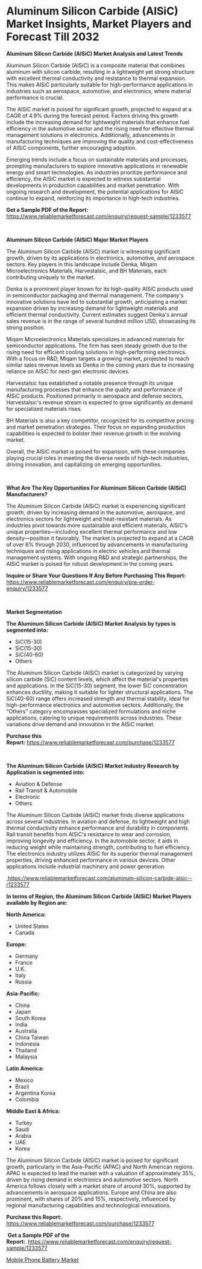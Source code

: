 <p><h1>Aluminum Silicon Carbide (AlSiC) Market Insights, Market Players and Forecast Till 2032</h1></p><p><strong>Aluminum Silicon Carbide (AlSiC) Market Analysis and Latest Trends</strong></p>
<p><p>Aluminum Silicon Carbide (AlSiC) is a composite material that combines aluminum with silicon carbide, resulting in a lightweight yet strong structure with excellent thermal conductivity and resistance to thermal expansion. This makes AlSiC particularly suitable for high-performance applications in industries such as aerospace, automotive, and electronics, where material performance is crucial.</p><p>The AlSiC market is poised for significant growth, projected to expand at a CAGR of 4.9% during the forecast period. Factors driving this growth include the increasing demand for lightweight materials that enhance fuel efficiency in the automotive sector and the rising need for effective thermal management solutions in electronics. Additionally, advancements in manufacturing techniques are improving the quality and cost-effectiveness of AlSiC components, further encouraging adoption.</p><p>Emerging trends include a focus on sustainable materials and processes, prompting manufacturers to explore innovative applications in renewable energy and smart technologies. As industries prioritize performance and efficiency, the AlSiC market is expected to witness substantial developments in production capabilities and market penetration. With ongoing research and development, the potential applications for AlSiC continue to expand, reinforcing its importance in high-tech industries.</p></p>
<p><strong>Get a Sample PDF of the Report:&nbsp;</strong> <a href="https://www.reliablemarketforecast.com/enquiry/request-sample/1233577?utm_campaign=1903&utm_medium=2&utm_source=Github&utm_content=ia&utm_term=10022025&utm_id=aluminum-silicon-carbide-alsic">https://www.reliablemarketforecast.com/enquiry/request-sample/1233577</a></p>
<p>&nbsp;</p>
<p><strong>Aluminum Silicon Carbide (AlSiC) Major Market Players</strong></p>
<p><p>The Aluminum Silicon Carbide (AlSiC) market is witnessing significant growth, driven by its applications in electronics, automotive, and aerospace sectors. Key players in this landscape include Denka, Miqam Microelectronics Materials, Harvestalsic, and BH Materials, each contributing uniquely to the market.</p><p>Denka is a prominent player known for its high-quality AlSiC products used in semiconductor packaging and thermal management. The company's innovative solutions have led to substantial growth, anticipating a market expansion driven by increasing demand for lightweight materials and efficient thermal conductivity. Current estimates suggest Denka's annual sales revenue is in the range of several hundred million USD, showcasing its strong position.</p><p>Miqam Microelectronics Materials specializes in advanced materials for semiconductor applications. The firm has seen steady growth due to the rising need for efficient cooling solutions in high-performing electronics. With a focus on R&D, Miqam targets a growing market, projected to reach similar sales revenue levels as Denka in the coming years due to increasing reliance on AlSiC for next-gen electronic devices.</p><p>Harvestalsic has established a notable presence through its unique manufacturing processes that enhance the quality and performance of AlSiC products. Positioned primarily in aerospace and defense sectors, Harvestalsic's revenue stream is expected to grow significantly as demand for specialized materials rises. </p><p>BH Materials is also a key competitor, recognized for its competitive pricing and market penetration strategies. Their focus on expanding production capabilities is expected to bolster their revenue growth in the evolving market.</p><p>Overall, the AlSiC market is poised for expansion, with these companies playing crucial roles in meeting the diverse needs of high-tech industries, driving innovation, and capitalizing on emerging opportunities.</p></p>
<p>&nbsp;</p>
<p><strong>What Are The Key Opportunities For Aluminum Silicon Carbide (AlSiC) Manufacturers?</strong></p>
<p><p>The Aluminum Silicon Carbide (AlSiC) market is experiencing significant growth, driven by increasing demand in the automotive, aerospace, and electronics sectors for lightweight and heat-resistant materials. As industries pivot towards more sustainable and efficient materials, AlSiC's unique properties—including excellent thermal performance and low density—position it favorably. The market is projected to expand at a CAGR of over 6% through 2030, influenced by advancements in manufacturing techniques and rising applications in electric vehicles and thermal management systems. With ongoing R&D and strategic partnerships, the AlSiC market is poised for robust development in the coming years.</p></p>
<p><strong>Inquire or Share Your Questions If Any Before Purchasing This Report:</strong> <a href="https://www.reliablemarketforecast.com/enquiry/pre-order-enquiry/1233577?utm_campaign=1903&utm_medium=2&utm_source=Github&utm_content=ia&utm_term=10022025&utm_id=aluminum-silicon-carbide-alsic">https://www.reliablemarketforecast.com/enquiry/pre-order-enquiry/1233577</a></p>
<p>&nbsp;</p>
<p><strong>Market Segmentation</strong></p>
<p><strong>The Aluminum Silicon Carbide (AlSiC) Market Analysis by types is segmented into:</strong></p>
<p><ul><li>SiC(15-30)</li><li>SiC(15-30)</li><li>SiC(40-60)</li><li>Others</li></ul></p>
<p><p>The Aluminum Silicon Carbide (AlSiC) market is categorized by varying silicon carbide (SiC) content levels, which affect the material's properties and applications. In the SiC(15-30) segment, the lower SiC concentration enhances ductility, making it suitable for lighter structural applications. The SiC(40-60) range offers increased strength and thermal stability, ideal for high-performance electronics and automotive sectors. Additionally, the "Others" category encompasses specialized formulations and niche applications, catering to unique requirements across industries. These variations drive demand and innovation in the AlSiC market.</p></p>
<p><strong>Purchase this Report:&nbsp;</strong><a href="https://www.reliablemarketforecast.com/purchase/1233577?utm_campaign=1903&utm_medium=2&utm_source=Github&utm_content=ia&utm_term=10022025&utm_id=aluminum-silicon-carbide-alsic">https://www.reliablemarketforecast.com/purchase/1233577</a></p>
<p>&nbsp;</p>
<p><strong>The Aluminum Silicon Carbide (AlSiC) Market Industry Research by Application is segmented into:</strong></p>
<p><ul><li>Aviation & Defense</li><li>Rail Transit & Automobile</li><li>Electronic</li><li>Others</li></ul></p>
<p><p>The Aluminum Silicon Carbide (AlSiC) market finds diverse applications across several industries. In aviation and defense, its lightweight and high thermal conductivity enhance performance and durability in components. Rail transit benefits from AlSiC's resistance to wear and corrosion, improving longevity and efficiency. In the automobile sector, it aids in reducing weight while maintaining strength, contributing to fuel efficiency. The electronics industry utilizes AlSiC for its superior thermal management properties, driving enhanced performance in various devices. Other applications include industrial machinery and power generation.</p></p>
<p><a href="https://www.reliablemarketforecast.com/aluminum-silicon-carbide-alsic--r1233577?utm_campaign=1903&utm_medium=2&utm_source=Github&utm_content=ia&utm_term=10022025&utm_id=aluminum-silicon-carbide-alsic">&nbsp;https://www.reliablemarketforecast.com/aluminum-silicon-carbide-alsic--r1233577</a></p>
<p><strong>In terms of Region, the Aluminum Silicon Carbide (AlSiC) Market Players available by Region are:</strong></p>
<p>
    <p> <strong> North America: </strong>
        <ul>
            <li>United States</li>
            <li>Canada</li>
        </ul>
        </p> 
    <p> <strong> Europe: </strong>
        <ul>
            <li>Germany</li>
            <li>France</li>
            <li>U.K.</li>
            <li>Italy</li>
            <li>Russia</li>
        </ul>
        </p> 
    <p> <strong> Asia-Pacific: </strong>
        <ul>
            <li>China</li>
            <li>Japan</li>
            <li>South Korea</li>
            <li>India</li>
            <li>Australia</li>
            <li>China Taiwan</li>
            <li>Indonesia</li>
            <li>Thailand</li>
            <li>Malaysia</li>
        </ul>
        </p> 
    <p> <strong> Latin America: </strong>
        <ul>
            <li>Mexico</li>
            <li>Brazil</li>
            <li>Argentina Korea</li>
            <li>Colombia</li>
        </ul>
        </p> 
    <p> <strong> Middle East & Africa: </strong>
        <ul>
            <li>Turkey</li>
            <li>Saudi</li>
            <li>Arabia</li>
            <li>UAE</li>
            <li>Korea</li>
        </ul>
    </p>
    </p>
<p><p>The Aluminum Silicon Carbide (AlSiC) market is poised for significant growth, particularly in the Asia-Pacific (APAC) and North American regions. APAC is expected to lead the market with a valuation of approximately 35%, driven by rising demand in electronics and automotive sectors. North America follows closely with a market share of around 30%, supported by advancements in aerospace applications. Europe and China are also prominent, with shares of 20% and 15%, respectively, influenced by regional manufacturing capabilities and technological innovations.</p></p>
<p><strong>Purchase this Report: </strong><a href="https://www.reliablemarketforecast.com/purchase/1233577?utm_campaign=1903&utm_medium=2&utm_source=Github&utm_content=ia&utm_term=10022025&utm_id=aluminum-silicon-carbide-alsic">https://www.reliablemarketforecast.com/purchase/1233577</a></p>
<p>&nbsp;<strong>Get a Sample PDF of the Report:&nbsp;&nbsp;</strong><a href="https://www.reliablemarketforecast.com/enquiry/request-sample/1233577?utm_campaign=1903&utm_medium=2&utm_source=Github&utm_content=ia&utm_term=10022025&utm_id=aluminum-silicon-carbide-alsic">https://www.reliablemarketforecast.com/enquiry/request-sample/1233577</a></p>
<p><strong></strong></p>
<p><p><a href="https://github.com/ashepherd82/Market-Research-Report-List-7/blob/main/mobile-phone-battery-market.md?utm_campaign=1903&utm_medium=2&utm_source=Github&utm_content=ia&utm_term=10022025&utm_id=aluminum-silicon-carbide-alsic">Mobile Phone Battery Market</a></p></p>